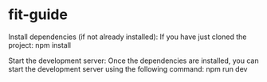 # fit-guide

Install dependencies (if not already installed): If you have just cloned the project:
        npm install

Start the development server: Once the dependencies are installed, you can start the development server using the following command:
        npm run dev

